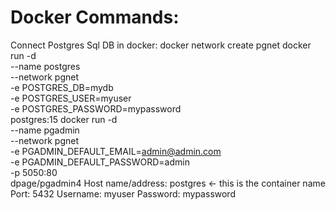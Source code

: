 Docker Commands:
=================

Connect Postgres Sql DB in docker:
docker network create pgnet
docker run -d \
  --name postgres \
  --network pgnet \
  -e POSTGRES_DB=mydb \
  -e POSTGRES_USER=myuser \
  -e POSTGRES_PASSWORD=mypassword \
  postgres:15
  docker run -d \
  --name pgadmin \
  --network pgnet \
  -e PGADMIN_DEFAULT_EMAIL=admin@admin.com \
  -e PGADMIN_DEFAULT_PASSWORD=admin \
  -p 5050:80 \
  dpage/pgadmin4
Host name/address: postgres ← this is the container name
Port: 5432
Username: myuser
Password: mypassword  
